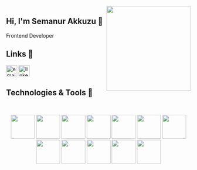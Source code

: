 <img align='right' src="https://media.giphy.com/media/ieyl9zmCjO4b4t6qoY/giphy.gif" width="230">

##  Hi,  I'm Semanur Akkuzu 👋

  Frontend Developer
 
 
 ##  Links 🚀
 
<a href="mailto:semanurakkuzu@gmail.com"><img src="https://img.icons8.com/color/96/000000/gmail.png" alt="email" width="30"/></a>
<a href="https://www.linkedin.com/in/semanurakkuzu"><img src="https://img.icons8.com/color/96/000000/linkedin.png" alt="linkedin" width="30"/></a>

 
## Technologies & Tools 🔧
<br>
<p align="center">
<img src="https://upload.wikimedia.org/wikipedia/commons/thumb/6/61/HTML5_logo_and_wordmark.svg/640px-HTML5_logo_and_wordmark.svg.png" width="65">
<img src="https://cdn-icons-png.flaticon.com/512/5968/5968242.png" width="65">
<img src="https://upload.wikimedia.org/wikipedia/commons/6/6a/JavaScript-logo.png" width="65">
<img src="https://upload.wikimedia.org/wikipedia/commons/4/4c/Typescript_logo_2020.svg" width="65">
<img src="https://upload.wikimedia.org/wikipedia/commons/thumb/a/a7/React-icon.svg/1200px-React-icon.svg.png" width="65">
<img src="https://cdn.worldvectorlogo.com/logos/redux.svg" width="65">
<img src="https://upload.wikimedia.org/wikipedia/commons/thumb/9/95/Vue.js_Logo_2.svg/1200px-Vue.js_Logo_2.svg.png" width="65">
<img src="https://user-images.githubusercontent.com/7110136/29002857-9e802f08-7ab4-11e7-9c31-604b5d0d0c19.png" width="65">
<img src="https://encrypted-tbn0.gstatic.com/images?q=tbn:ANd9GcTMd7eiGMX9FwRLC0uJTDewSjw_7_WvCF4ABLdwztLrCnPEXrqW0gG-pH8eT-fYPLlghjY&usqp=CAU" width="65">
<img src="https://getbootstrap.com/docs/5.3/assets/brand/bootstrap-logo-shadow.png" width="65">
<img src="https://upload.wikimedia.org/wikipedia/commons/thumb/d/d5/Tailwind_CSS_Logo.svg/1024px-Tailwind_CSS_Logo.svg.png" width="65">
<img src="http://derricktel.github.io/image/cover/ANTD.png" width="65">
</p>




